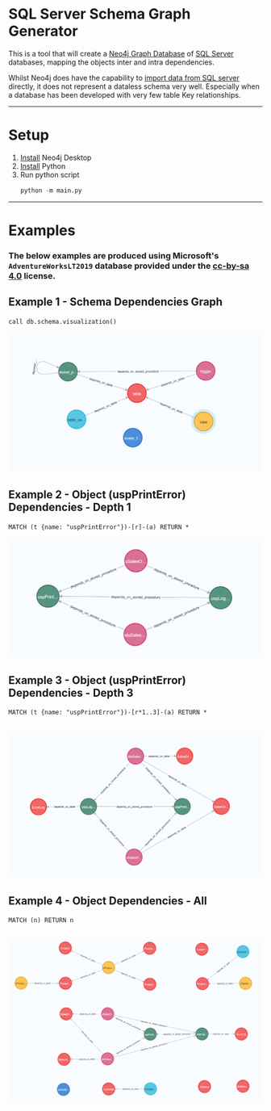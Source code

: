 # SQL Server Schema Graph Generator

This is a tool that will create a [Neo4j Graph Database](https://neo4j.com/developer/graph-database/) of [SQL Server](https://www.microsoft.com/en-au/sql-server/sql-server-2019) databases, mapping the objects inter and intra dependencies.

Whilst Neo4j does have the capability to [import data from SQL server](https://neo4j.com/labs/etl-tool/) directly, it does not represent a dataless schema very well. Especially when a database has been developed with very few table Key relationships.

---
# Setup

1. [Install](https://neo4j.com/docs/operations-manual/current/installation/) Neo4j Desktop
2. [Install](https://www.python.org/downloads/) Python
3. Run python script
    ```python
    python -m main.py
    ```

---
# Examples
### The below examples are produced using Microsoft's `AdventureWorksLT2019` database provided under the [cc-by-sa 4.0](https://creativecommons.org/licenses/by-sa/4.0/) license.

## Example 1 - Schema Dependencies Graph

```cypher
call db.schema.visualization()
```

![Screenshot](./blob/Screenshot1.png)

## Example 2 - Object (uspPrintError) Dependencies - Depth 1

```cypher
MATCH (t {name: "uspPrintError"})-[r]-(a) RETURN *
```

![Screenshot](./blob/Screenshot2.png)

## Example 3 - Object (uspPrintError) Dependencies - Depth 3

```cypher
MATCH (t {name: "uspPrintError"})-[r*1..3]-(a) RETURN *
```

![Screenshot](./blob/Screenshot3.png)
---

## Example 4 - Object Dependencies - All

```cypher
MATCH (n) RETURN n
```

![Screenshot](./blob/Screenshot4.png)
---
